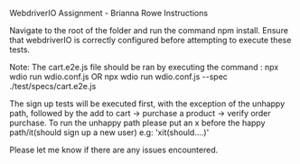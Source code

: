 WebdriverIO Assignment - Brianna Rowe
Instructions

Navigate to the root of the folder and run the command npm install.
Ensure that webdriverIO is correctly configured before attempting to execute these tests.

Note: The cart.e2e.js file should be ran by executing the command : npx wdio run wdio.conf.js OR npx wdio run wdio.conf.js --spec ./test/specs/cart.e2e.js

The sign up tests will be executed first, with the exception of the unhappy path, followed by the add to cart -> purchase a product -> verify order purchase.
To run the unhappy path please put an x before the happy path/it(should sign up a new user) e.g: 'xit(should....)'

Please let me know if there are any issues encountered.
